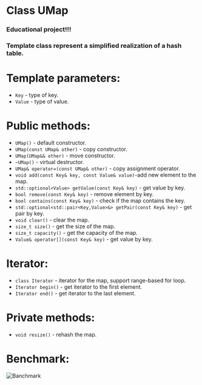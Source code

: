 # Class UMap
### Educational project!!!
### Template class represent a simplified realization of a hash table.

# Template parameters:
- `Key` - type of key.
- `Value` - type of value.




# Public methods:
- `UMap()` - default constructor.
- `UMap(const UMap& other)` - copy constructor.
- `UMap(UMap&& other)` - move constructor.
- `~UMap()` - virtual destructor.
- `UMap& operator=(const UMap& other)` - copy assignment operator.
- `void add(const Key& key, const Value& value)`-add new element to the map.
- `std::optional<Value> getValue(const Key& key)` - get value by key.
- `bool remove(const Key& key)` - remove element by key.
- `bool contains(const Key& key)` - check if the map contains the key.
- `std::optional<std::pair<Key,Value>&> getPair(const Key& key)` - get pair by key.
- `void clear()` - clear the map.
- `size_t size()` - get the size of the map.
- `size_t capacity()` - get the capacity of the map.
- `Value& operator[](const Key& key)` - get value by key.

# Iterator:
- `class Iterator` - iterator for the map, support range-based for loop.
- `Iterator begin()` - get iterator to the first element.
- `Iterator end()` - get iterator to the last element.


# Private methods:
- `void resize()` - rehash the map.

# Benchmark:
![Banchmark](https://github.com/user-attachments/assets/e3f3c089-1f93-4ea9-972b-c649fd8fffd1)

    





